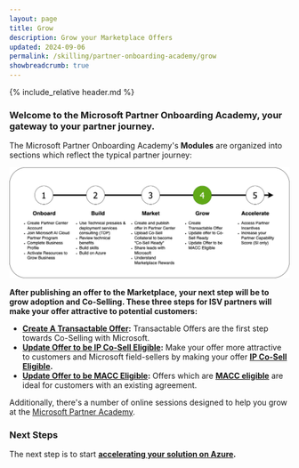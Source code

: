 ```yaml
---
layout: page
title: Grow
description: Grow your Marketplace Offers
updated: 2024-09-06
permalink: /skilling/partner-onboarding-academy/grow
showbreadcrumb: true
---
```

{% include_relative header.md %}

### Welcome to the Microsoft Partner Onboarding Academy, your gateway to your partner journey.

The Microsoft Partner Onboarding Academy's **Modules** are organized into sections which reflect the typical partner journey:

![](../../../assets/partner-onboarding/partner-journey-grow.png)

**After publishing an offer to the Marketplace, your next step will be to grow adoption and Co-Selling. These three steps for ISV partners will make your offer attractive to potential customers:**

- **[Create A Transactable Offer](/PartnerResources/skilling/partner-onboarding-academy/transactable-offer):** Transactable Offers are the first step towards Co-Selling with Microsoft.
- **[Update Offer to be IP Co-Sell Eligible](/PartnerResources/skilling/partner-onboarding-academy/cosell):** Make your offer more attractive to customers and Microsoft field-sellers by making your offer **[IP Co-Sell Eligible](https://learn.microsoft.com/en-us/partner-center/co-sell-requirements#requirements-for-azure-ip-co-sell-eligible-status).**
- **[Update Offer to be MACC Eligible](/PartnerResources/skilling/partner-onboarding-academy/macc-offer):** Offers which are **[MACC eligible](https://learn.microsoft.com/en-us/partner-center/marketplace/azure-consumption-commitment-enrollment)** are ideal for customers with an existing agreement.

Additionally, there's a number of online sessions designed to help you grow at the [Microsoft Partner Academy](https://info.microsoft.com/WE-NoGEP-CATALOG-FY23-10Oct-18-Microsoft-Partner-Academy-join-us-for-the-upcoming-sessions-designed-to-help-your-organization-grow-as-a-SRDEM124923_Catalog-Display-Page.html?ocid=lp_pg361111_gdc_comm_mw).


### Next Steps

The next step is to start **[accelerating your solution on Azure](/PartnerResources/skilling/partner-onboarding-academy/accelerate).**
